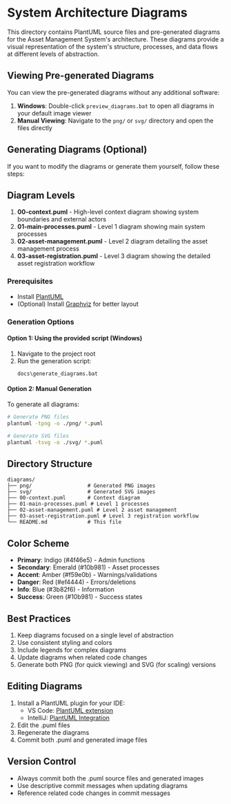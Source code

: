 # System Architecture Diagrams

This directory contains PlantUML source files and pre-generated diagrams for the Asset Management System's architecture. These diagrams provide a visual representation of the system's structure, processes, and data flows at different levels of abstraction.

## Viewing Pre-generated Diagrams

You can view the pre-generated diagrams without any additional software:

1. **Windows**: Double-click `preview_diagrams.bat` to open all diagrams in your default image viewer
2. **Manual Viewing**: Navigate to the `png/` or `svg/` directory and open the files directly

## Generating Diagrams (Optional)

If you want to modify the diagrams or generate them yourself, follow these steps:

## Diagram Levels

1. **00-context.puml** - High-level context diagram showing system boundaries and external actors
2. **01-main-processes.puml** - Level 1 diagram showing main system processes
3. **02-asset-management.puml** - Level 2 diagram detailing the asset management process
4. **03-asset-registration.puml** - Level 3 diagram showing the detailed asset registration workflow

### Prerequisites

- Install [PlantUML](https://plantuml.com/download)
- (Optional) Install [Graphviz](https://graphviz.org/download/) for better layout

### Generation Options

#### Option 1: Using the provided script (Windows)

1. Navigate to the project root
2. Run the generation script:
   ```
   docs\generate_diagrams.bat
   ```

#### Option 2: Manual Generation

To generate all diagrams:

```bash
# Generate PNG files
plantuml -tpng -o ./png/ *.puml

# Generate SVG files
plantuml -tsvg -o ./svg/ *.puml
```

## Directory Structure

```
diagrams/
├── png/                  # Generated PNG images
├── svg/                  # Generated SVG images
├── 00-context.puml       # Context diagram
├── 01-main-processes.puml # Level 1 processes
├── 02-asset-management.puml # Level 2 asset management
├── 03-asset-registration.puml # Level 3 registration workflow
└── README.md             # This file
```

## Color Scheme

- **Primary**: Indigo (#4f46e5) - Admin functions
- **Secondary**: Emerald (#10b981) - Asset processes
- **Accent**: Amber (#f59e0b) - Warnings/validations
- **Danger**: Red (#ef4444) - Errors/deletions
- **Info**: Blue (#3b82f6) - Information
- **Success**: Green (#10b981) - Success states

## Best Practices

1. Keep diagrams focused on a single level of abstraction
2. Use consistent styling and colors
3. Include legends for complex diagrams
4. Update diagrams when related code changes
5. Generate both PNG (for quick viewing) and SVG (for scaling) versions

## Editing Diagrams

1. Install a PlantUML plugin for your IDE:
   - VS Code: [PlantUML extension](https://marketplace.visualstudio.com/items?itemName=jebbs.plantuml)
   - IntelliJ: [PlantUML Integration](https://plugins.jetbrains.com/plugin/7017-plantuml-integration)
2. Edit the .puml files
3. Regenerate the diagrams
4. Commit both .puml and generated image files

## Version Control

- Always commit both the .puml source files and generated images
- Use descriptive commit messages when updating diagrams
- Reference related code changes in commit messages
